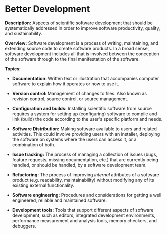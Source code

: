 # Better Development

**Description:**  Aspects of scientific software development that should be systematically addressed in order to improve software productivity, quality, and sustainability.

**Overview:** Software development is a process of writing, maintaining, and extending source code to create software products. In a broad sense, software development includes all that is involved between the conception of the software through to the final manifestation of the software. 

**Topics:**

- **Documentation:**
Written text or illustration that accompanies computer software to explain how it operates or how to use it.  

<!---
    - [What Is Good Documentation?](../CuratedContent/WhatIsGoodDocumentation.md)
    - [How to Write Good Documentation?](../CuratedContent/HowToWriteGoodDocumentation.md)
--->

- **Version control:**
Management of changes to files.  Also known as revision control, source control, or source management.

<!---
    - [What is Version Control?](../CuratedContent/WhatIsVersionControl.md)
    - [How to Do Version Control with Git in Your CSE Project](..CuratedContent/HowToDoVersionControlWithGitInYourCseProject.md)
--->


<!---
        - [What Is CSE Software Deployment?](Topics/WhatIsCseSwDeployment.md)
--->

- **Configuration and builds:**
Installing scientific software from source requires a system for setting up (configuring) software to compile and link (build) the code according to the user's specific platform and needs.

<!---
    - [What Is Software Configuration?](../CuratedContent/WhatIsSwConfiguration.md)
    - [How to Configure Software](../CuratedContent/HowToConfigureSoftware.md)
--->

- **Software Distribution:**
Making software available to users and related activities. This could involve providing users with an installer, deploying the software on systems where the users can access it, or a combination of both.

<!---
   - [What Is CSE Software Distribution?](Topics/WhatIsCseSwDistribution.md)
--->

<!---
- **Legacy code:**
Source code in which investments, tangible and in-tangible, are so great that wholesale re-write to *optimally* utilize newer computing technology is deemed too costly and/or too risky.


    - [What Is CSE Legacy Code?](Topics/WhatIsCseLegacyCode.md)
--->

- **Issue tracking:**
The process of managing a collection of issues (bugs, feature requests, missing documentation, etc.) that are currently being handled, or should be handled, by a software development team.

<!---
   - [What Is Issue Tracking?](Topics/WhatIsIssueTracking.md)
--->

- **Refactoring:**
The process of improving *internal* attributes of a software product (e.g. readability, maintainability) without modifying any of its existing external functionality.

<!---
- [What Is CSE Software Refactoring?](Topics/WhatIsCseSwRefactoring.md)
--->

- **Software engineering:**
Procedures and considerations for getting a well engineered, reliable and maintained software.

<!---
    - [What Is Software Engineering for CSE?](Topics/WhatIsSwEngForCse.md)
--->

- **Development tools:**
Tools that support different aspects of software development, such as editors, integrated development environments, performance measurement and analysis tools, memory checkers, and debuggers.

<!---
    - [What Are CSE Development Tools?](Topics/WhatAreCseDevptTools.md)
--->

<!---
Category order: 2
--->
